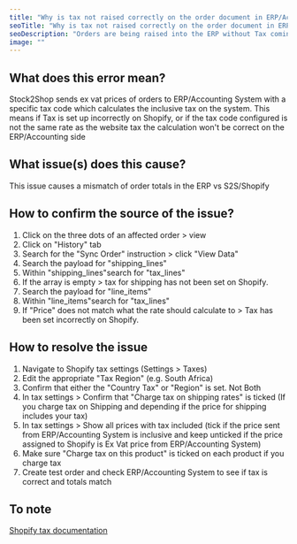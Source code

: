 ```yaml
---
title: "Why is tax not raised correctly on the order document in ERP/Accounting System?"
seoTitle: "Why is tax not raised correctly on the order document in ERP/Accounting System?"
seoDescription: "Orders are being raised into the ERP without Tax coming through correctly."
image: ""
---
```


## What does this error mean?

Stock2Shop sends ex vat prices of orders to ERP/Accounting System with a specific tax code which calculates the inclusive tax on the system. This means if Tax is set up incorrectly on Shopify, or if the tax code configured is not the same rate as the website tax the calculation won't be correct on the ERP/Accounting side 

## What issue(s) does this cause?

This issue causes a mismatch of order totals in the ERP vs S2S/Shopify

## How to confirm the source of the issue?

1. Click on the three dots of an affected order > view
2. Click on "History" tab
3. Search for the "Sync Order" instruction > click "View Data"
4. Search the payload for "shipping_lines"
5. Within "shipping\_lines"search for "tax\_lines"
6. If the array is empty > tax for shipping has not been set on Shopify.
7. Search the payload for "line_items"
8. Within "line\_items"search for "tax\_lines"
9. If "Price" does not match what the rate should calculate to > Tax has been set incorrectly on Shopify.

## How to resolve the issue

1. Navigate to Shopify tax settings (Settings > Taxes)
2. Edit the appropriate "Tax Region" (e.g. South Africa)
3. Confirm that either the "Country Tax" or "Region" is set. Not Both
4. In tax settings > Confirm that "Charge tax on shipping rates" is ticked (If you charge tax on Shipping and depending if the price for shipping includes your tax)
5. In tax settings > Show all prices with tax included (tick if the price sent from ERP/Accounting System is inclusive and keep unticked if the price assigned to Shopify is Ex Vat price from ERP/Accounting System)
6. Make sure "Charge tax on this product" is ticked on each product if you charge tax
7. Create test order and check ERP/Accounting System to see if tax is correct and totals match

## To note

[Shopify tax documentation](https://help.shopify.com/en/manual/taxes)
